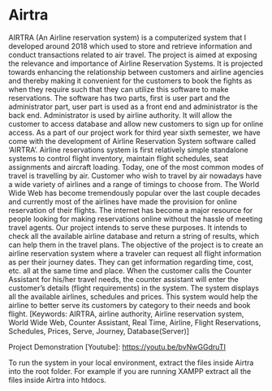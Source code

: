 # Airtra
AIRTRA (An Airline reservation system) is a computerized system that I developed around 2018 which used to store and retrieve information and conduct transactions related to air travel. The project is aimed at exposing the relevance and importance of Airline Reservation Systems. It is projected towards enhancing the relationship between customers and airline agencies and thereby making it convenient for the customers to book the fights as when they require such that they can utilize this software to make reservations. The software has two parts, first is user part and the administrator part, user part is used as a front end and administrator is the back end. Administrator is used by airline authority. It will allow the customer to access database and allow new customers to sign up for online access. As a part of our project work for third year sixth semester, we have come with the development of Airline Reservation System software called ‘AIRTRA’.   Airline reservations system is first relatively simple standalone systems to control flight inventory, maintain flight schedules, seat assignments and aircraft loading. Today, one of the most common modes of travel is travelling by air. Customer who wish to travel by air nowadays have a wide variety of airlines and a range of timings to choose from.   The World Wide Web has become tremendously popular over the last couple decades and currently most of the airlines have made the provision for online reservation of their flights. The internet has become a major resource for people looking for making reservations online without the hassle of meeting travel agents. Our project intends to serve these purposes. It intends to check all the available airline database and return a string of results, which can help them in the travel plans.  The objective of the project is to create an airline reservation system where a traveler can request all flight information as per their journey dates. They can get information regarding time, cost, etc. all at the same time and place. When the customer calls the Counter Assistant for his/her travel needs, the counter assistant will enter the customer’s details (flight requirements) in the system. The system displays all the available airlines, schedules and prices. This system would help the airline to better serve its customers by category to their needs and book flight.   [Keywords: AIRTRA, airline authority, Airline reservation system, World Wide Web, Counter Assistant, Real Time, Airline, Flight Reservations, Schedules, Prices, Serve, Journey, Database(Server)]

Project Demonstration [Youtube]: https://youtu.be/bvNwGGdruTI

To run the system in your local environment, extract the files inside Airtra into the root folder. For example if you are running XAMPP extract all the files inside Airtra into htdocs. 
